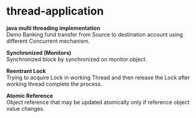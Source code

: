 # thread-application
__java multi threading implementation__  
Demo Banking fund transfer from Source to destination account using   
different Concurrent mechanism. 

__Synchronized (Monitors)__  
Synchronized block by synchronized on monitor object.  
  
__Reentrant Lock__    
Trying to acquire Lock in working Thread and then release the Lock after working thread complete the process.  
  
__Atomic Reference__  
Object reference that may be updated atomically only if reference object value changes.
